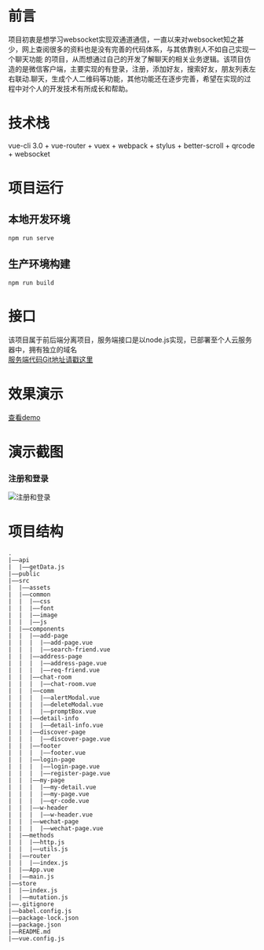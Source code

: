 # 前言
项目初衷是想学习websocket实现双通道通信，一直以来对websocket知之甚少，网上查阅很多的资料也是没有完善的代码体系，与其依靠别人不如自己实现一个聊天功能
的项目，从而想通过自己的开发了解聊天的相关业务逻辑。该项目仿造的是微信客户端，主要实现的有登录，注册，添加好友，搜索好友，朋友列表左右联动.聊天，生成个人二维码等功能，其他功能还在逐步完善，希望在实现的过程中对个人的开发技术有所成长和帮助。
# 技术栈
vue-cli 3.0 + vue-router + vuex + webpack + stylus + better-scroll + qrcode + websocket
# 项目运行
## 本地开发环境
`npm run serve`
## 生产环境构建
`npm run build`
# 接口
该项目属于前后端分离项目，服务端接口是以node.js实现，已部署至个人云服务器中，拥有独立的域名  
[服务端代码Git地址请戳这里](https://github.com/wenbo0308/vue-wechat-serve)
# 效果演示
[查看demo](http://www.liwenbo.top)
# 演示截图
### 注册和登录
![注册和登录](https://github.com/wenbo0308/vue-wechat/tree/master/screenShots/add.gif)
# 项目结构
```
.
|——api
|  |——getData.js
|——public
|——src
|  |——assets
|  |——common
|  |  |——css
|  |  |——font
|  |  |——image
|  |  |——js
|  |——components
|  |  |——add-page
|  |  |  |——add-page.vue
|  |  |  |——search-friend.vue
|  |  |——address-page
|  |  |  |——address-page.vue
|  |  |  |——req-friend.vue
|  |  |——chat-room
|  |  |  |——chat-room.vue
|  |  |——comm
|  |  |  |——alertModal.vue
|  |  |  |——deleteModal.vue
|  |  |  |——promptBox.vue
|  |  |——detail-info
|  |  |  |——detail-info.vue
|  |  |——discover-page
|  |  |  |——discover-page.vue
|  |  |——footer
|  |  |  |——footer.vue
|  |  |——login-page
|  |  |  |——login-page.vue
|  |  |  |——register-page.vue
|  |  |——my-page
|  |  |  |——my-detail.vue
|  |  |  |——my-page.vue
|  |  |  |——qr-code.vue
|  |  |——w-header
|  |  |  |——w-header.vue
|  |  |——wechat-page
|  |  |  |——wechat-page.vue
|  |——methods
|  |  |——http.js
|  |  |——utils.js
|  |——router
|  |  |——index.js
|  |——App.vue
|  |——main.js
|——store
|  |——index.js
|  |——mutation.js
|——.gitignore
|——babel.config.js
|——package-lock.json
|——package.json
|——README.md
|——vue.config.js
```
